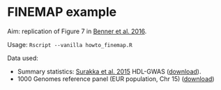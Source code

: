 # FINEMAP example

Aim: replication of Figure 7 in [Benner et al. 2016](https://www.ncbi.nlm.nih.gov/pubmed/26773131). 

Usage: `Rscript --vanilla howto_finemap.R`

Data used: 
- Summary statistics: [Surakka et al. 2015](https://www.ncbi.nlm.nih.gov/pubmed/25961943) HDL-GWAS ([download](mccarthy.well.ox.ac.uk/publications/2015/ENGAGE_1KG/HDL_Meta_ENGAGE_1000G.txt.gz)).
- 1000 Genomes reference panel (EUR population, Chr 15) ([download](ftp://ftp.1000genomes.ebi.ac.uk/vol1/ftp/release/20130502/ALL.chr15.phase3_shapeit2_mvncall_integrated_v5a.20130502.genotypes.vcf.gz))
